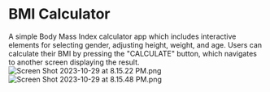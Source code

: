 # BMI Calculator

A simple Body Mass Index calculator app which includes interactive elements for selecting gender,
adjusting height, weight, and age. Users can calculate their BMI by pressing the "CALCULATE" button,
which navigates to another screen displaying the result.
![Screen Shot 2023-10-29 at 8.15.22 PM.png](..%2F..%2F..%2FDesktop%2FScreen%20Shot%202023-10-29%20at%208.15.22%20PM.png)
![Screen Shot 2023-10-29 at 8.15.48 PM.png](..%2F..%2F..%2FDesktop%2FScreen%20Shot%202023-10-29%20at%208.15.48%20PM.png)